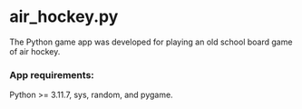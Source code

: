 # air_hockey.py

The Python game app was developed for playing an old school board game of air hockey.

### App requirements:
Python >= 3.11.7, sys, random, and pygame.
